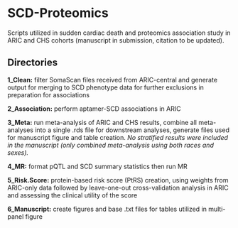# SCD-Proteomics
Scripts utilized in sudden cardiac death and proteomics association study in ARIC and CHS cohorts (manuscript in submission, citation to be updated).

## Directories

**1_Clean:** filter SomaScan files received from ARIC-central and generate output for merging to SCD phenotype data for further exclusions in preparation for associations

**2_Association:** perform aptamer-SCD associations in ARIC

**3_Meta:** run meta-analysis of ARIC and CHS results, combine all meta-analyses into a single .rds file for downstream analyses, generate files used for manuscript figure and table creation. _No stratified results were included in the manuscript (only combined meta-analysis using both races and sexes)._

**4_MR:** format pQTL and SCD summary statistics then run MR

**5_Risk.Score:** protein-based risk score (PtRS) creation, using weights from ARIC-only data followed by leave-one-out cross-validation analysis in ARIC and assessing the clinical utility of the score

**6_Manuscript:** create figures and base .txt files for tables utilized in multi-panel figure
